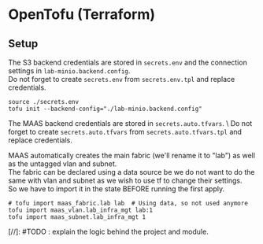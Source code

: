 # OpenTofu (Terraform)

## Setup

The S3 backend credentials are stored in `secrets.env` and the connection settings in `lab-minio.backend.config`. \
Do not forget to create `secrets.env` from `secrets.env.tpl` and replace credentials.

```console
source ./secrets.env
tofu init --backend-config="./lab-minio.backend.config"
```

The MAAS backend credentials are stored in `secrets.auto.tfvars`. \ 
Do not forget to create `secrets.auto.tfvars` from `secrets.auto.tfvars.tpl` and replace credentials.

MAAS automatically creates the main fabric (we'll rename it to "lab") as well as the untagged vlan and subnet. \
The fabric can be declared using a data source be we do not want to do the same with vlan and subnet as we wish to use tf to change their settings. \
So we have to import it in the state BEFORE running the first apply.

```console
# tofu import maas_fabric.lab lab  # Using data, so not used anymore
tofu import maas_vlan.lab_infra_mgt lab:1
tofu import maas_subnet.lab_infra_mgt 1 
```

[//]: #TODO : explain  the logic behind the project and module.